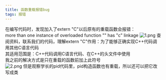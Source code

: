 ```yaml
---
title: 函数重载报错bug
tags: 报错
---
```


在编写代码时，发现加入了extern "C"以后原有的重载函数会报错：<br>
 more than one instance of overloaded function "" has "c" linkage
 ![1.png](https://img01.sogoucdn.com/app/a/100520146/8977385495ab72881c99320ad46c2dfe)
 查阅资料，联系我们的代码，理解extern "C"作用：为了能够正确实现C++代码调用其他C语言代码<br>
 其适用范围是：C++代码调用C语言代码、在C++的头文件中使用<br>
 我之前的解决方式是只在重载的函数前加上此符号<br>
 ![2.png](https://img02.sogoucdn.com/app/a/100520146/98196550e52f205b35b11ce5fb9c7ded)
 但是观察学长的pid代码里，pid构造函数也有重载，所以还可以把它改写成类

